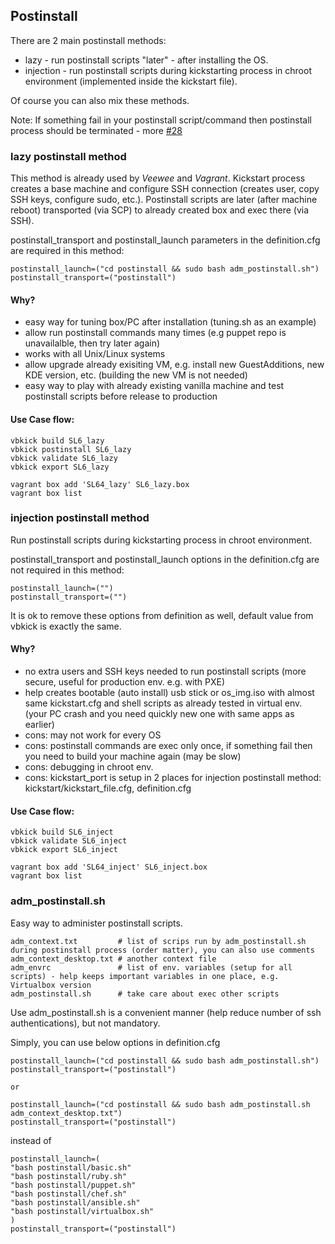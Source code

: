 ## Postinstall

There are 2 main postinstall methods:
 - lazy - run postinstall scripts "later" - after installing the OS.
 - injection - run postinstall scripts during kickstarting process in chroot environment (implemented inside the kickstart file).

Of course you can also mix these methods.

Note: If something fail in your postinstall script/command then postinstall process should be terminated - more [#28](../../../issues/28)

### lazy postinstall method

This method is already used by *Veewee* and *Vagrant*.
Kickstart process creates a base machine and configure SSH connection (creates user, copy SSH keys, configure sudo, etc.).
Postinstall scripts are later (after machine reboot) transported (via SCP) to already created box and exec there (via SSH).

postinstall_transport and postinstall_launch parameters in the definition.cfg are required in this method:
```
postinstall_launch=("cd postinstall && sudo bash adm_postinstall.sh")
postinstall_transport=("postinstall")
```

#### Why?

 - easy way for tuning box/PC after installation (tuning.sh as an example)
 - allow run postinstall commands many times (e.g puppet repo is unavailalble, then try later again)
 - works with all Unix/Linux systems
 - allow upgrade already exisiting VM, e.g. install new GuestAdditions, new KDE version, etc. (building the new VM is not needed)
 - easy way to play with already existing vanilla machine and test postinstall scripts before release to production


#### Use Case flow:
```
vbkick build SL6_lazy
vbkick postinstall SL6_lazy
vbkick validate SL6_lazy
vbkick export SL6_lazy

vagrant box add 'SL64_lazy' SL6_lazy.box
vagrant box list
```

### injection postinstall method

Run postinstall scripts during kickstarting process in chroot environment.

postinstall_transport and postinstall_launch options in the definition.cfg are not required in this method:
```
postinstall_launch=("")
postinstall_transport=("")
```
It is ok to remove these options from definition as well, default value from vbkick is exactly the same.

#### Why?

 - no extra users and SSH keys needed to run postinstall scripts (more secure, useful for production env. e.g. with PXE)
 - help creates bootable (auto install) usb stick or os_img.iso with almost same kickstart.cfg and shell scripts as already tested in virtual env. (your PC crash and you need quickly new one with same apps as earlier)
 - cons: may not work for every OS
 - cons: postinstall commands are exec only once, if something fail then you need to build your machine again (may be slow)
 - cons: debugging in chroot env.
 - cons: kickstart_port is setup in 2 places for injection postinstall method: kickstart/kickstart_file.cfg, definition.cfg


#### Use Case flow:
```
vbkick build SL6_inject
vbkick validate SL6_inject
vbkick export SL6_inject

vagrant box add 'SL64_inject' SL6_inject.box
vagrant box list
```

### adm_postinstall.sh

Easy way to administer postinstall scripts.
```
adm_context.txt         # list of scrips run by adm_postinstall.sh during postinstall process (order matter), you can also use comments
adm_context_desktop.txt # another context file
adm_envrc               # list of env. variables (setup for all scripts) - help keeps important variables in one place, e.g. Virtualbox version
adm_postinstall.sh      # take care about exec other scripts
```

Use adm_postinstall.sh is a convenient manner (help reduce number of ssh authentications), but not mandatory.

Simply, you can use below options in definition.cfg

```
postinstall_launch=("cd postinstall && sudo bash adm_postinstall.sh")
postinstall_transport=("postinstall")

or

postinstall_launch=("cd postinstall && sudo bash adm_postinstall.sh adm_context_desktop.txt")
postinstall_transport=("postinstall")
```

instead of

```
postinstall_launch=(
"bash postinstall/basic.sh"
"bash postinstall/ruby.sh"
"bash postinstall/puppet.sh"
"bash postinstall/chef.sh"
"bash postinstall/ansible.sh"
"bash postinstall/virtualbox.sh"
)
postinstall_transport=("postinstall")
```

